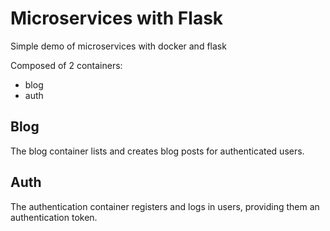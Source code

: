 Microservices with Flask
============================

Simple demo of microservices with docker and flask

Composed of 2 containers:
- blog
- auth

## Blog

The blog container lists and creates blog posts for authenticated users.

## Auth

The authentication container registers and logs in users, providing them an authentication token.
